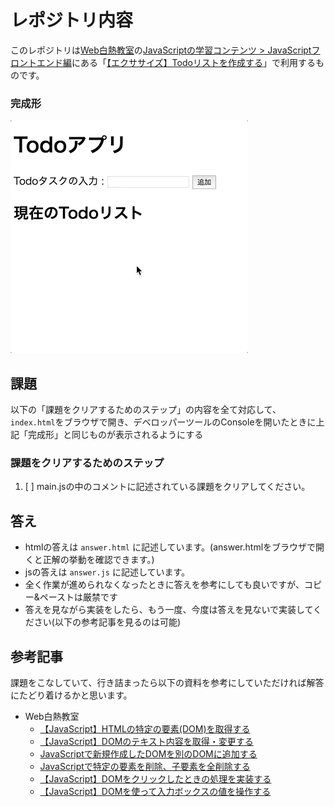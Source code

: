 # レポジトリ内容

このレポジトリは[Web白熱教室](https://tsuyopon.xyz/)の[JavaScriptの学習コンテンツ > JavaScriptフロントエンド編](https://tsuyopon.xyz/learning-contents/web-dev/javascript/frontend/)にある「[【エクササイズ】Todoリストを作成する](https://tsuyopon.xyz/learning-contents/web-dev/javascript/frontend/js-excercise-for-frontend-4/)」で利用するものです。


### 完成形

![完成後](./images/assignment.gif)

## 課題

以下の「課題をクリアするためのステップ」の内容を全て対応して、`index.html`をブラウザで開き、デベロッパーツールのConsoleを開いたときに上記「完成形」と同じものが表示されるようにする

### 課題をクリアするためのステップ

1. [ ] main.jsの中のコメントに記述されている課題をクリアしてください。

## 答え

- htmlの答えは `answer.html` に記述しています。(answer.htmlをブラウザで開くと正解の挙動を確認できます。)
- jsの答えは `answer.js` に記述しています。
- 全く作業が進められなくなったときに答えを参考にしても良いですが、コピー&ペーストは厳禁です
- 答えを見ながら実装をしたら、もう一度、今度は答えを見ないで実装してください(以下の参考記事を見るのは可能)

## 参考記事

課題をこなしていて、行き詰まったら以下の資料を参考にしていただければ解答にたどり着けるかと思います。


- Web白熱教室
  - [【JavaScript】HTMLの特定の要素(DOM)を取得する](https://tsuyopon.xyz/learning-contents/web-dev/javascript/frontend/how-to-get-dom-from-html/)
  - [【JavaScript】DOMのテキスト内容を取得・変更する](https://tsuyopon.xyz/learning-contents/web-dev/javascript/frontend/how-to-manipulate-text-in-dom/)
  - [JavaScriptで新規作成したDOMを別のDOMに追加する](https://tsuyopon.xyz/learning-contents/web-dev/javascript/frontend/how-to-create-an-dom-and-append-child/)
  - [JavaScriptで特定の要素を削除、子要素を全削除する](https://tsuyopon.xyz/learning-contents/web-dev/javascript/frontend/how-to-remove-dom/)
  - [【JavaScript】DOMをクリックしたときの処理を実装する](https://tsuyopon.xyz/learning-contents/web-dev/javascript/frontend/how-to-add-click-event-with-dom/)
  - [【JavaScript】DOMを使って入力ボックスの値を操作する](https://tsuyopon.xyz/learning-contents/web-dev/javascript/frontend/how-to-manipulate-input-elements-with-dom/)